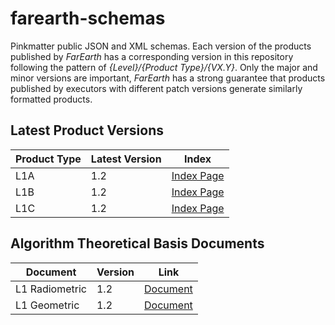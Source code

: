 # farearth-schemas

Pinkmatter public JSON and XML schemas. Each version of the products published by *FarEarth* has a corresponding version in this repository following the pattern of *{Level}/{Product Type}/{VX.Y}*. Only the major and minor versions are important, *FarEarth* has a strong guarantee that products published by executors with different patch versions generate similarly formatted products.

## Latest Product Versions

| Product Type  | Latest Version | Index |
| ------------- | -------------- | ----- |
| L1A | 1.2 | [Index Page](L1/V1.2/L1A/README.md) |
| L1B | 1.2 | [Index Page](L1/V1.2/L1B/README.md) |
| L1C | 1.2 | [Index Page](L1/V1.2/L1C/README.md) |

## Algorithm Theoretical Basis Documents

| Document  | Version | Link |
| ------------- | -------------- | ----- |
| L1 Radiometric | 1.2 | [Document](L1/V1.2/docs/FarEarth-Algorithm-Theory-Radiometry-V1.2.pdf) |
| L1 Geometric | 1.2 | [Document](L1/V1.2/docs/FarEarth-Algorithm-Theory-Geometry-V1.2.pdf) |
